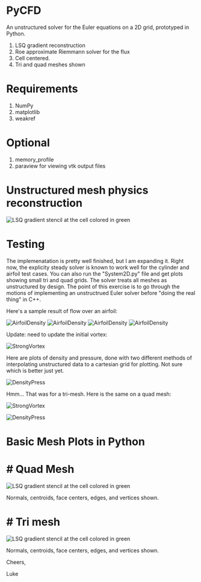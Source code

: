 # PyCFD

An unstructured solver for the Euler equations on a 2D grid, prototyped in Python.

1. LSQ gradient reconstruction
2. Roe approximate Riemmann solver for the flux 
3. Cell centered.
4. Tri and quad meshes shown



# Requirements

1. NumPy
2. matplotlib
3. weakref


# Optional
1. memory_profile
2. paraview for viewing vtk output files

# Unstructured mesh physics reconstruction

![LSQ gradient stencil at the cell colored in green](pics/stencil_57.png)



# Testing

The implemenatation is pretty well finished, but I am expanding it.  Right now, the explicity steady solver is known to work well for the cylinder and airfoil test cases.  You can also run the "System2D.py" file and get plots showing small tri and quad grids.  The solver treats all meshes as unstructured by design.  The point of this exercise is to go through the motions of implementing an unstructrued Euler solver before "doing the real thing" in C++.  

Here's a sample result of flow over an airfoil:

![AirfoilDensity](pics/test_cases/steady_airfoil/density.png)
![AirfoilDensity](pics/test_cases/steady_airfoil/x-velocity.png)
![AirfoilDensity](pics/test_cases/steady_airfoil/y-velocity.png)
![AirfoilDensity](pics/test_cases/steady_airfoil/pressure.png)


Update:  need to update the initial vortex:

![StrongVortex](pics/solution/AlmostVortex.png)



Here are plots of density and pressure, done with two different methods of interpolating unstructured data to a cartesian grid for plotting.  Not sure which is better just yet.

![DensityPress](pics/solution/DensityAndPressure.png)


Hmm... That was for a tri-mesh.  Here is the same on a quad mesh:


![StrongVortex](pics/solution/AlmostVortexQuad.png)


![DensityPress](pics/solution/DensityAndPressureQuad.png)


# Basic Mesh Plots in Python

# # Quad Mesh

![LSQ gradient stencil at the cell colored in green](pics/CarteasianCheckMesh.png)

Normals, centroids, face centers, edges, and vertices shown.

# # Tri mesh

![LSQ gradient stencil at the cell colored in green](pics/TriangularCheckMesh.png)

Normals, centroids, face centers, edges, and vertices shown.




Cheers,

Luke
